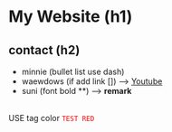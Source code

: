 
# My Website (h1)
## contact (h2) 
- minnie (bullet list use dash)
- waewdows (if add link []) --> [Youtube](https://www.youtube.com)
- suni (font bold **) --> **remark**
<br />
USE tag color 
<code style="color:red">TEST RED </code>
